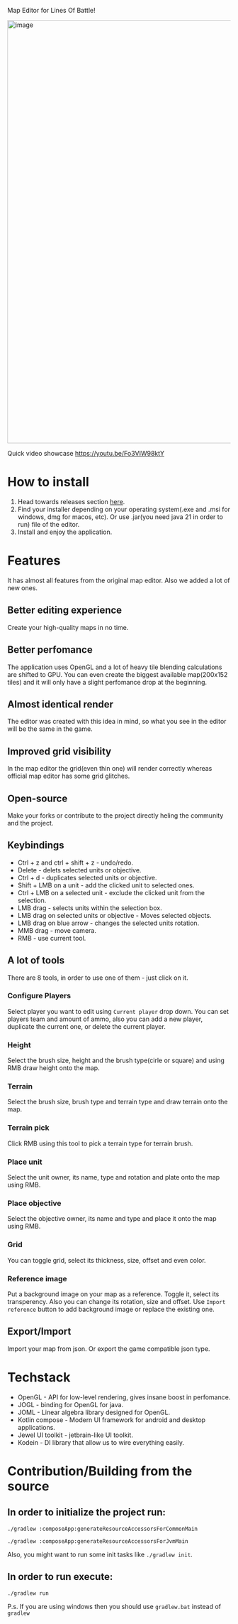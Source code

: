 Map Editor for Lines Of Battle!

<img width="1911" height="952" alt="image" src="https://github.com/user-attachments/assets/fece431b-1a73-48f1-a9dc-afaaf215f2a3" />

Quick video showcase https://youtu.be/Fo3VIW98ktY

# How to install
1. Head towards releases section [here](https://github.com/ValeraShimchuck/LOBMapEditor/releases).
2. Find your installer depending on your operating system(.exe and .msi for windows, dmg for macos, etc). Or use .jar(you need java 21 in order to run) file of the editor.
3. Install and enjoy the application.

# Features
It has almost all features from the original map editor. Also we added a lot of new ones.

## Better editing experience
Create your high-quality maps in no time.

## Better perfomance
The application uses OpenGL and a lot of heavy tile blending calculations are shifted to GPU. You can even create the biggest available map(200x152 tiles) and it will only have a slight perfomance drop at the beginning.

## Almost identical render
The editor was created with this idea in mind, so what you see in the editor will be the same in the game.

## Improved grid visibility
In the map editor the grid(even thin one) will render correctly whereas official map editor has some grid glitches.

## Open-source
Make your forks or contribute to the project directly heling the community and the project.

## Keybindings
- Ctrl + z and ctrl + shift + z - undo/redo.
- Delete - delets selected units or objective.
- Ctrl + d - duplicates selected units or objective.
- Shift + LMB on a unit - add the clicked unit to selected ones.
- Ctrl + LMB on a selected unit - exclude the clicked unit from the selection.
- LMB drag - selects units within the selection box.
- LMB drag on selected units or objective - Moves selected objects.
- LMB drag on blue arrow - changes the selected units rotation.
- MMB drag - move camera.
- RMB - use current tool.

## A lot of tools
There are 8 tools, in order to use one of them - just click on it.

### Configure Players
Select player you want to edit using `Current player` drop down. You can set players team and amount of ammo, also you can add a new player, duplicate the current one, or delete the current player.

### Height
Select the brush size, height and the brush type(cirle or square) and using RMB draw height onto the map.

### Terrain
Select the brush size, brush type and terrain type and draw terrain onto the map.

### Terrain pick
Click RMB using this tool to pick a terrain type for terrain brush.

### Place unit
Select the unit owner, its name, type and rotation and plate onto the map using RMB.

### Place objective
Select the objective owner, its name and type and place it onto the map using RMB.

### Grid
You can toggle grid, select its thickness, size, offset and even color.

### Reference image
Put a background image on your map as a reference. Toggle it, select its transperency. Also you can change its rotation, size and offset. Use `Import reference` button to add background image or replace the existing one.

## Export/Import
Import your map from json. Or export the game compatible json type.


# Techstack
- OpenGL - API for low-level rendering, gives insane boost in perfomance.
- JOGL - binding for OpenGL for java.
- JOML - Linear algebra library designed for OpenGL.
- Kotlin compose - Modern UI framework for android and desktop applications.
- Jewel UI toolkit - jetbrain-like UI toolkit.
- Kodein - DI library that allow us to wire everything easily.

# Contribution/Building from the source

## In order to initialize the project run:

`./gradlew :composeApp:generateResourceAccessorsForCommonMain`

`./gradlew :composeApp:generateResourceAccessorsForJvmMain`

Also, you might want to run some init tasks like `./gradlew init`.

## In order to run execute:

`./gradlew run`

P.s. If you are using windows then you should use `gradlew.bat` instead of `gradlew`

